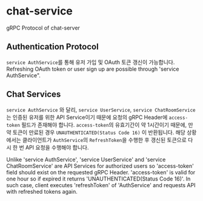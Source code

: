 # chat-service
gRPC Protocol of chat-server

## Authentication Protocol
`service AuthService`를 통해 유저 가입 및 OAuth 토큰 갱신이 가능합니다.
Refreshing OAuth token or user sign up are possible through 'service AuthService".

## Chat Services
`service AuthService` 와 달리, `service UserService`, `service ChatRoomService`는 인증된 유저를 위한 API Service이기 때문에
요청의 gRPC Header에 `access-token` 필드가 존재해야 합니다. 
`access-token`의 유효기간이 약 1시간이기 때문에, 만약 토큰이 만료된 경우 `UNAUTHENTICATED(Status Code 16)` 이 반환됩니다.
해당 상황에서는 클라이언트가 `AuthService`의 `RefreshToken`을 수행한 후 갱신된 토큰으로 다시 한 번 API 요청을 수행해야 합니다. 

Unlike 'service AuthService', 'service UserService' and 'service ChatRoomService' are API Services for authorized users so 'access-token' field should exist on the requested gRPC Header.
'access-token' is valid for one hour so if expired it returns 'UNAUTHENTICATED(Status Code 16)'. In such case, client executes 'refreshToken' of 'AuthService' and requests API with refreshed tokens again. 
